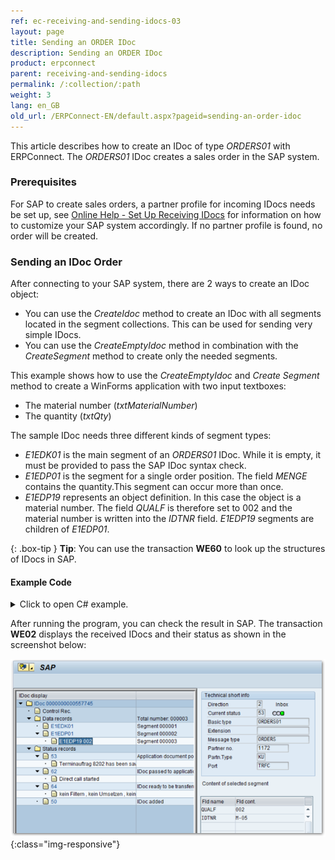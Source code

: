 ```yaml
---
ref: ec-receiving-and-sending-idocs-03
layout: page
title: Sending an ORDER IDoc
description: Sending an ORDER IDoc
product: erpconnect
parent: receiving-and-sending-idocs
permalink: /:collection/:path
weight: 3
lang: en_GB
old_url: /ERPConnect-EN/default.aspx?pageid=sending-an-order-idoc
---
```


This article describes how to create an IDoc of type *ORDERS01* with ERPConnect.
The *ORDERS01* IDoc creates a sales order in the SAP system.

### Prerequisites

For SAP to create sales orders, a partner profile for incoming IDocs needs be set up, see [Online Help - Set Up Receiving IDocs](https://help.theobald-software.com/en/erpconnect/receiving-and-sending-idocs/prerequisites#set-up-receiving-idocs) 
for information on how to customize your SAP system accordingly.
If no partner profile is found, no order will be created.

### Sending an IDoc Order
After connecting to your SAP system, there are 2 ways to create an IDoc object:
- You can use the *CreateIdoc* method to create an IDoc with all segments located in the segment collections. 
This can be used for sending very simple IDocs. 
- You can use the *CreateEmptyIdoc* method in combination with the *CreateSegment* method to create only the needed segments. 

This example shows how to use the *CreateEmptyIdoc* and *Create Segment* method to create a WinForms application with two input textboxes:<br>
- The material number (*txtMaterialNumber*) 
- The quantity (*txtQty*)

The sample IDoc needs three different kinds of segment types:
- *E1EDK01* is the main segment of an *ORDERS01* IDoc. 
While it is empty, it must be provided to pass the SAP IDoc syntax check.
- *E1EDP01* is the segment for a single order position. 
The field *MENGE* contains the quantity.This segment can occur more than once.
- *E1EDP19* represents an object definition. In this case the object is a material number. 
The field *QUALF* is therefore set to 002 and the material number is written into the *IDTNR* field. 
*E1EDP19* segments are children of *E1EDP01*.

{: .box-tip }
**Tip**: You can use the transaction **WE60** to look up the structures of IDocs in SAP.

#### Example Code
<details>
<summary>Click to open C# example.</summary>
{% highlight csharp %}
private void button1_Click(object sender, System.EventArgs e)  
{  
    R3Connection con = new R3Connection("SAPServer",00,"SAPUser","Password","EN","800");
    con.Open(false);

    Idoc idoc = con.CreateEmptyIdoc("ORDERS01","");  
    idoc.MESTYP = "ORDERS";  
        
    // Fill information about idoc sender  
    idoc.SNDPRN = "1172"; // Partner number  
    idoc.SNDPRT = "KU"; // Partner type  
        
    // Create document header segment  
    IdocSegment e1edk01 = idoc.CreateSegment("E1EDK01");  
    idoc.Segments.Add(e1edk01);  
        
    // Create item segment IdocSegment  
    e1edp01 = idoc.CreateSegment("E1EDP01");  
    e1edp01.Fields["MENGE"].FieldValue = txtQty.Text;  
    idoc.Segments.Add(e1edp01);  
        
    // Create Object identification (material number in this case)  
    IdocSegment e1edp19 = idoc.CreateSegment("E1EDP19");  
    // Following Value “002” for Material number  
    e1edp19.Fields["QUALF"].FieldValue = "002";  
    // material number  
    e1edp19.Fields["IDTNR"].FieldValue = txtMaterialNumber.Text;  
    e1edp01.ChildSegments.Add(e1edp19);  
        
    idoc.Send();  
    this.lblInfo.Text = "IDoc sent";    
}
{% endhighlight %}
</details>

After running the program, you can check the result in SAP. The transaction **WE02** displays the received IDocs and their status as shown in the screenshot below:

![SAP-Send-IDoc-002](/img/content/SAP-Send-IDoc-002.png){:class="img-responsive"}